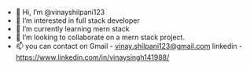 - 👋 Hi, I’m @vinayshilpani123
- 👀 I’m interested in full stack developer
- 🌱 I’m currently learning mern stack
- 💞️ I’m looking to collaborate on a mern stack project.
- 📫 you can contact on 
     Gmail - vinay.shilpani123@gmail.com
     linkedin - https://www.linkedin.com/in/vinaysingh141988/

<!---
vinayshilpani123/vinayshilpani123 is a ✨ special ✨ repository because its `README.md` (this file) appears on your GitHub profile.
You can click the Preview link to take a look at your changes.
--->
